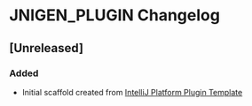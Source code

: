 <!-- Keep a Changelog guide -> https://keepachangelog.com -->

# JNIGEN_PLUGIN Changelog

## [Unreleased]
### Added
- Initial scaffold created from [IntelliJ Platform Plugin Template](https://github.com/JetBrains/intellij-platform-plugin-template)
